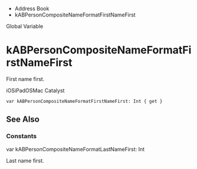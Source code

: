 

- Address Book
-  kABPersonCompositeNameFormatFirstNameFirst 

Global Variable

# kABPersonCompositeNameFormatFirstNameFirst

First name first.

iOSiPadOSMac Catalyst

``` source
var kABPersonCompositeNameFormatFirstNameFirst: Int { get }
```

## See Also

### Constants

var kABPersonCompositeNameFormatLastNameFirst: Int

Last name first.

